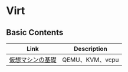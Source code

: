 # Virt


## Basic Contents
| Link | Description |
| --- | --- |
| [仮想マシンの基礎](vm.md)       | QEMU、KVM、vcpu |
